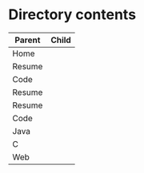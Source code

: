 # Directory contents

Parent | Child
------------ | -------------
Home |  
 | Resume
 | Code
Resume | 
 | Resume
Code | 
 | Java
 | C
 | Web
